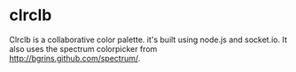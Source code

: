 clrclb
======

Clrclb is a collaborative color palette. it's built using node.js and socket.io. It also uses the spectrum colorpicker from http://bgrins.github.com/spectrum/.
